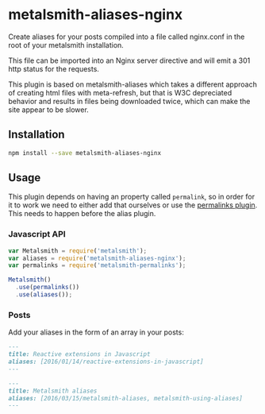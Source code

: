 metalsmith-aliases-nginx
===============

Create aliases for your posts compiled into a file called nginx.conf in the root of your metalsmith installation.

This file can be imported into an Nginx server directive and will emit a 301 http status for the requests.

This plugin is based on metalsmith-aliases which takes a different approach of creating html files with meta-refresh, but that is W3C depreciated behavior and results in files being downloaded twice, which can make the site appear to be slower.

## Installation

```sh
npm install --save metalsmith-aliases-nginx
```

## Usage

This plugin depends on having an property called `permalink`, so in order for it to work we need to
either add that ourselves or use the [permalinks plugin](https://github.com/segmentio/metalsmith-permalinks).
This needs to happen before the alias plugin.

### Javascript API

```javascript
var Metalsmith = require('metalsmith');
var aliases = require('metalsmith-aliases-nginx');
var permalinks = require('metalsmith-permalinks');

Metalsmith()
  .use(permalinks())
  .use(aliases());
```

### Posts
Add your aliases in the form of an array in your posts:

```markdown
---
title: Reactive extensions in Javascript
aliases: [2016/01/14/reactive-extensions-in-javascript]
---
```

```markdown
---
title: Metalsmith aliases
aliases: [2016/03/15/metalsmith-aliases, metalsmith-using-aliases]
---
```

